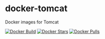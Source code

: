 # docker-tomcat

Docker images for Tomcat

[![Docker Build](https://img.shields.io/docker/automated/andreluiznsilva/tomcat.svg)](https://registry.hub.docker.com/u/andreluiznsilva/tomcat) [![Docker Stars](https://img.shields.io/docker/stars/andreluiznsilva/tomcat.svg)](https://registry.hub.docker.com/u/andreluiznsilva/tomcat) [![Docker Pulls](https://img.shields.io/docker/pulls/andreluiznsilva/tomcat.svg)](https://registry.hub.docker.com/u/andreluiznsilva/tomcat)


